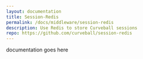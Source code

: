 ```yaml
---
layout: documentation
title: Session-Redis
permalink: /docs/middleware/session-redis
description: Use Redis to store Curveball sessions
repo: https://github.com/curveball/session-redis
---
```


documentation goes here
